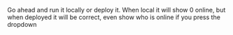 Go ahead and run it locally or deploy it. When local it will show 0 online, but when deployed it will be correct, even show who is online if you press the dropdown
